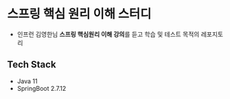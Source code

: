 # 스프링 핵심 원리 이해 스터디
- 인프런 김영한님 **스프링 핵심원리 이해 강의**를 듣고 학습 및 테스트 목적의 레포지토리

## Tech Stack
- Java 11
- SpringBoot 2.7.12
